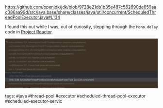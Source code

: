 https://github.com/openjdk/jdk/blob/9728e21db1b35e487c562690de659aac386aa99d/src/java.base/share/classes/java/util/concurrent/ScheduledThreadPoolExecutor.java#L134

I found this out while I was, out of curiosity, stepping through the `Mono.delay` code in [Project Reactor](https://projectreactor.io/). 

![](stacktrace.png)

tags: #java #thread-pool #executor #scheduled-thread-pool-executor #scheduled-executor-servic


